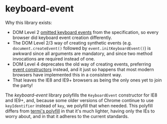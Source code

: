 # keyboard-event

Why this library exists:

* DOM Level 2 [omitted keyboard events](http://www.w3.org/TR/DOM-Level-2-Events/events.html#Events-eventgroupings-keyevents) from the specification, so every browser did keyboard event creation differently.
* The DOM Level 2/3 way of creating synthetic events (e.g. `document.createEvent()` followed by `event.initKeyboardEvent()`) is awkward since all arguments are mandatory, and since two method invocations are required instead of one.
* DOM Level 4 deprecates the old way of creating events, preferring [event constructors](http://html5labs.interoperabilitybridges.com/dom4events/#constructors) instead, and it just so happens that most modern browsers have implemented this in a consistent way.
* That leaves the IE8 and IE9+ browsers as being the only ones yet to join the party!

The _keyboard-event_ library polyfills the `KeyboardEvent` constructor for IE8 and IE9+, and, because some older versions of Chrome continue to use `keyIdentifier` instead of `key`, we polyfill that when needed. This polyfill differs from [termi's polyfill](https://github.com/termi/DOM-Keyboard-Event-Level-3-polyfill) in that it's much lighter, having only the IEs to worry about, and in that it adheres to the current standards.

